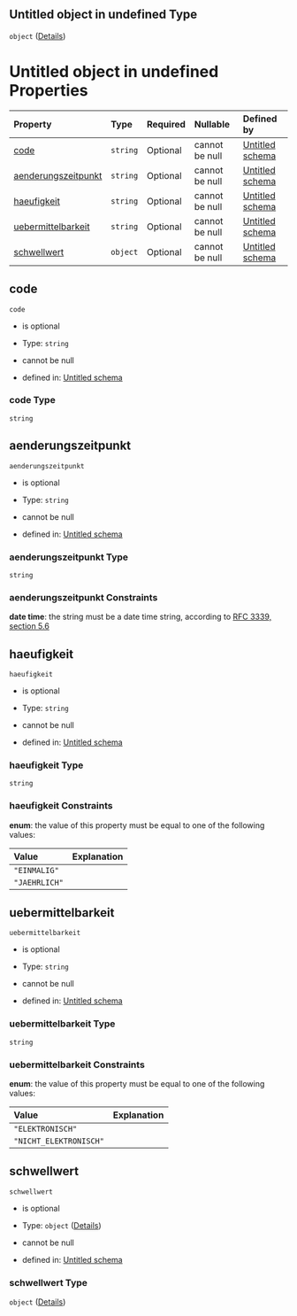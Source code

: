 ## Untitled object in undefined Type

`object` ([Details](leistungskurve.md))

# Untitled object in undefined Properties

| Property                                    | Type     | Required | Nullable       | Defined by                                                                                                                                                                                                            |
| :------------------------------------------ | :------- | :------- | :------------- | :-------------------------------------------------------------------------------------------------------------------------------------------------------------------------------------------------------------------- |
| [code](#code)                               | `string` | Optional | cannot be null | [Untitled schema](leistungskurve-properties-code.md "https://raw.githubusercontent.com/conuti-gmbh/bo4e-schema/master/schemas/v1/com/Leistungskurve.schema.json#/properties/code")                                    |
| [aenderungszeitpunkt](#aenderungszeitpunkt) | `string` | Optional | cannot be null | [Untitled schema](leistungskurve-properties-aenderungszeitpunkt.md "https://raw.githubusercontent.com/conuti-gmbh/bo4e-schema/master/schemas/v1/com/Leistungskurve.schema.json#/properties/aenderungszeitpunkt")      |
| [haeufigkeit](#haeufigkeit)                 | `string` | Optional | cannot be null | [Untitled schema](haeufigkeitleistungskurve.md "https://raw.githubusercontent.com/conuti-gmbh/bo4e-schema/master/schemas/v1/enum/HaeufigkeitLeistungskurve.schema.json#/properties/haeufigkeit")                      |
| [uebermittelbarkeit](#uebermittelbarkeit)   | `string` | Optional | cannot be null | [Untitled schema](uebermittelbarkeitleistungskurve.md "https://raw.githubusercontent.com/conuti-gmbh/bo4e-schema/master/schemas/v1/enum/UebermittelbarkeitLeistungskurve.schema.json#/properties/uebermittelbarkeit") |
| [schwellwert](#schwellwert)                 | `object` | Optional | cannot be null | [Untitled schema](schwellwert.md "https://raw.githubusercontent.com/conuti-gmbh/bo4e-schema/master/schemas/v1/com/Schwellwert.schema.json#/properties/schwellwert")                                                   |

## code



`code`

*   is optional

*   Type: `string`

*   cannot be null

*   defined in: [Untitled schema](leistungskurve-properties-code.md "https://raw.githubusercontent.com/conuti-gmbh/bo4e-schema/master/schemas/v1/com/Leistungskurve.schema.json#/properties/code")

### code Type

`string`

## aenderungszeitpunkt



`aenderungszeitpunkt`

*   is optional

*   Type: `string`

*   cannot be null

*   defined in: [Untitled schema](leistungskurve-properties-aenderungszeitpunkt.md "https://raw.githubusercontent.com/conuti-gmbh/bo4e-schema/master/schemas/v1/com/Leistungskurve.schema.json#/properties/aenderungszeitpunkt")

### aenderungszeitpunkt Type

`string`

### aenderungszeitpunkt Constraints

**date time**: the string must be a date time string, according to [RFC 3339, section 5.6](https://tools.ietf.org/html/rfc3339 "check the specification")

## haeufigkeit



`haeufigkeit`

*   is optional

*   Type: `string`

*   cannot be null

*   defined in: [Untitled schema](haeufigkeitleistungskurve.md "https://raw.githubusercontent.com/conuti-gmbh/bo4e-schema/master/schemas/v1/enum/HaeufigkeitLeistungskurve.schema.json#/properties/haeufigkeit")

### haeufigkeit Type

`string`

### haeufigkeit Constraints

**enum**: the value of this property must be equal to one of the following values:

| Value         | Explanation |
| :------------ | :---------- |
| `"EINMALIG"`  |             |
| `"JAEHRLICH"` |             |

## uebermittelbarkeit



`uebermittelbarkeit`

*   is optional

*   Type: `string`

*   cannot be null

*   defined in: [Untitled schema](uebermittelbarkeitleistungskurve.md "https://raw.githubusercontent.com/conuti-gmbh/bo4e-schema/master/schemas/v1/enum/UebermittelbarkeitLeistungskurve.schema.json#/properties/uebermittelbarkeit")

### uebermittelbarkeit Type

`string`

### uebermittelbarkeit Constraints

**enum**: the value of this property must be equal to one of the following values:

| Value                  | Explanation |
| :--------------------- | :---------- |
| `"ELEKTRONISCH"`       |             |
| `"NICHT_ELEKTRONISCH"` |             |

## schwellwert



`schwellwert`

*   is optional

*   Type: `object` ([Details](schwellwert.md))

*   cannot be null

*   defined in: [Untitled schema](schwellwert.md "https://raw.githubusercontent.com/conuti-gmbh/bo4e-schema/master/schemas/v1/com/Schwellwert.schema.json#/properties/schwellwert")

### schwellwert Type

`object` ([Details](schwellwert.md))
